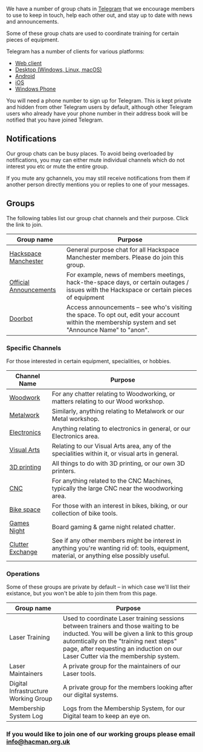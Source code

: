 We have a number of group chats in [Telegram](https://telegram.org) that we encourage members to use to keep in touch, help each other out, and stay up to date with news and announcements.

Some of these group chats are used to coordinate training for certain pieces of equipment.

Telegram has a number of clients for various platforms:

- [Web client](https://telegram.org/dl/webogram) 
- [Desktop (Windows, Linux, macOS)](https://desktop.telegram.org/)
- [Android](https://telegram.org/dl/android)
- [iOS](https://telegram.org/dl/ios)
- [Windows Phone](https://telegram.org/dl/wp)


You will need a phone number to sign up for Telegram. This is kept private and hidden from other Telegram users by default, although other Telegram users who already have your phone number in their address book will be notified that you have joined Telegram.

## Notifications

Our group chats can be busy places. To avoid being overloaded by notifications, you may can either mute individual channels which do not interest you etc or mute the entire group.

If you mute any gchannels, you may still receive notifications from them if another person directly mentions you or replies to one of your messages.

## Groups

The following tables list our group chat channels and their purpose. Click the link to join.

| Group name                                               | Purpose                                                                                                                                            |
| -------------------------------------------------------- | -------------------------------------------------------------------------------------------------------------------------------------------------- |
| [Hackspace Manchester](https://t.me/HACManchester)       | General purpose chat for all Hackspace Manchester members. Please do join this group.                                                              |
| [Official Announcements](https://t.me/HACManchester/200496) | For example, news of members meetings, hack-the-space days, or certain outages / issues with the Hackspace or certain pieces of equipment          |
| [Doorbot](https://t.me/+TVKs_4B85ksjAAVl)                | Access announcements – see who's visiting the space. To opt out, edit your account within the membership system and set "Announce Name" to "anon". |

### Specific Channels

For those interested in certain equipment, specialities, or hobbies.

| Channel Name                                                  | Purpose                                                                                                                                     |
| ----------------------------------------------------------- | ------------------------------------------------------------------------------------------------------------------------------------------- |
| [Woodwork](https://t.me/HACManchester/200505)    | For any chatter relating to Woodworking, or matters relating to our Wood workshop.                                                          |
| [Metalwork](https://t.me/HACManchester/200510)   | Similarly, anything relating to Metalwork or our Metal workshop.                                                                            |
| [Electronics](https://t.me/HACManchester/200517) | Anything relating to electronics in general, or our Electronics area.                                                                       |
| [Visual Arts](https://t.me/HACManchester/200514) | Relating to our Visual Arts area,  any of the specialities within it, or visual arts in general.                                            |
| [3D printing](https://t.me/HACManchester/200524) | All things to do with 3D printing, or our own 3D printers.                                                                                  |
| [CNC](https://t.me/HACManchester/200527)         | For anything related to the CNC Machines, typically the large CNC near the woodworking area. |
| [Bike space](https://t.me/HACManchester/200520)  | For those with an interest in bikes, biking, or our collection of bike tools.                                                               |
| [Games Night](https://t.me/HACManchester/200539) | Board gaming & game night related chatter.                                                              |
 [Clutter Exchange](https://t.me/HACManchester/200692)         | See if any other members might be interest in anything you're wanting rid of: tools, equipment, material, or anything else possibly useful. | [Open Evening Guides](https://t.me/HACManchester/200530)  | Our members volunteer to run our open evening tours. If you're interested in helping out, or just have a question about an open evening, this is the channel to pay attention to.                               

### Operations


Some of these groups are private by default – in which case we'll list their existance, but you won't be able to join them from this page.

| Group name                                            | Purpose                                                                                                                                                                                                           |
| ----------------------------------------------------- | ----------------------------------------------------------------------------------------------------------------------------------------------------------------------------------------------------------------- |
| Laser Training                                            | Used to coordinate Laser training sessions between trainers and those waiting to be inducted. You will be given a link to this group automtically on the "training next steps" page, after requesting an induction on our Laser Cutter via the membership system. |
| Laser Maintainers                                         | A private group for the maintainers of our Laser tools.                                                                                                                                |                           
| Digital Infrastructure Working Group                      | A private group for the members looking after our digital systems.                                                                                
| Membership System Log                                     | Logs from the Membership System, for our Digital team to keep an eye on.
                                                                                                    
### If you would like to join one of our working groups please email info@hacman.org.uk


